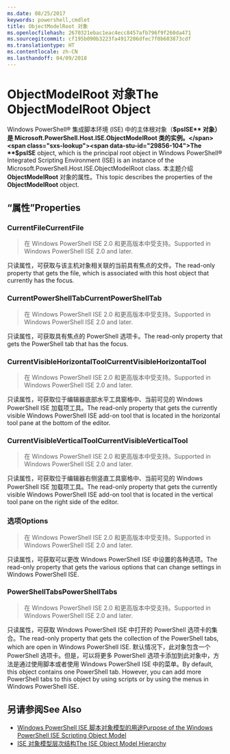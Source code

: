 ```yaml
---
ms.date: 08/25/2017
keywords: powershell,cmdlet
title: ObjectModelRoot 对象
ms.openlocfilehash: 2670321ebac1eac4ecc8457afb796f9f260da471
ms.sourcegitcommit: cf195b090b3223fa4917206dfec7f0b603873cdf
ms.translationtype: HT
ms.contentlocale: zh-CN
ms.lasthandoff: 04/09/2018
---
```

# <a name="the-objectmodelroot-object"></a><span data-ttu-id="29856-103">ObjectModelRoot 对象</span><span class="sxs-lookup"><span data-stu-id="29856-103">The ObjectModelRoot Object</span></span>

<span data-ttu-id="29856-104">Windows PowerShell® 集成脚本环境 (ISE) 中的主体根对象（**$psISE** 对象）是 Microsoft.PowerShell.Host.ISE.ObjectModelRoot 类的实例。</span><span class="sxs-lookup"><span data-stu-id="29856-104">The **$psISE** object, which is the principal root object in Windows PowerShell® Integrated Scripting Environment (ISE) is an instance of the Microsoft.PowerShell.Host.ISE.ObjectModelRoot class.</span></span>
<span data-ttu-id="29856-105">本主题介绍 **ObjectModelRoot** 对象的属性。</span><span class="sxs-lookup"><span data-stu-id="29856-105">This topic describes the properties of the **ObjectModelRoot** object.</span></span>

## <a name="properties"></a><span data-ttu-id="29856-106">“属性”</span><span class="sxs-lookup"><span data-stu-id="29856-106">Properties</span></span>

### <a name="currentfile"></a><span data-ttu-id="29856-107">CurrentFile</span><span class="sxs-lookup"><span data-stu-id="29856-107">CurrentFile</span></span>

> <span data-ttu-id="29856-108">在 Windows PowerShell ISE 2.0 和更高版本中受支持。</span><span class="sxs-lookup"><span data-stu-id="29856-108">Supported in Windows PowerShell ISE 2.0 and later.</span></span>

<span data-ttu-id="29856-109">只读属性，可获取与该主机对象相关联的当前具有焦点的文件。</span><span class="sxs-lookup"><span data-stu-id="29856-109">The read-only property that gets the file, which is associated with this host object that currently has the focus.</span></span>

### <a name="currentpowershelltab"></a><span data-ttu-id="29856-110">CurrentPowerShellTab</span><span class="sxs-lookup"><span data-stu-id="29856-110">CurrentPowerShellTab</span></span>

> <span data-ttu-id="29856-111">在 Windows PowerShell ISE 2.0 和更高版本中受支持。</span><span class="sxs-lookup"><span data-stu-id="29856-111">Supported in Windows PowerShell ISE 2.0 and later.</span></span>

<span data-ttu-id="29856-112">只读属性，可获取具有焦点的 PowerShell 选项卡。</span><span class="sxs-lookup"><span data-stu-id="29856-112">The read-only property that gets the PowerShell tab that has the focus.</span></span>

### <a name="currentvisiblehorizontaltool"></a><span data-ttu-id="29856-113">CurrentVisibleHorizontalTool</span><span class="sxs-lookup"><span data-stu-id="29856-113">CurrentVisibleHorizontalTool</span></span>

> <span data-ttu-id="29856-114">在 Windows PowerShell ISE 2.0 和更高版本中受支持。</span><span class="sxs-lookup"><span data-stu-id="29856-114">Supported in Windows PowerShell ISE 2.0 and later.</span></span>

<span data-ttu-id="29856-115">只读属性，可获取位于编辑器底部水平工具窗格中、当前可见的 Windows PowerShell ISE 加载项工具。</span><span class="sxs-lookup"><span data-stu-id="29856-115">The read-only property that gets the currently visible Windows PowerShell ISE add-on tool that is located in the horizontal tool pane at the bottom of the editor.</span></span>

### <a name="currentvisibleverticaltool"></a><span data-ttu-id="29856-116">CurrentVisibleVerticalTool</span><span class="sxs-lookup"><span data-stu-id="29856-116">CurrentVisibleVerticalTool</span></span>

> <span data-ttu-id="29856-117">在 Windows PowerShell ISE 2.0 和更高版本中受支持。</span><span class="sxs-lookup"><span data-stu-id="29856-117">Supported in Windows PowerShell ISE 2.0 and later.</span></span>

<span data-ttu-id="29856-118">只读属性，可获取位于编辑器右侧竖直工具窗格中、当前可见的 Windows PowerShell ISE 加载项工具。</span><span class="sxs-lookup"><span data-stu-id="29856-118">The read-only property that gets the currently visible Windows PowerShell ISE add-on tool that is located in the vertical tool pane on the right side of the editor.</span></span>

### <a name="options"></a><span data-ttu-id="29856-119">选项</span><span class="sxs-lookup"><span data-stu-id="29856-119">Options</span></span>

> <span data-ttu-id="29856-120">在 Windows PowerShell ISE 2.0 和更高版本中受支持。</span><span class="sxs-lookup"><span data-stu-id="29856-120">Supported in Windows PowerShell ISE 2.0 and later.</span></span>

<span data-ttu-id="29856-121">只读属性，可获取可以更改 Windows PowerShell ISE 中设置的各种选项。</span><span class="sxs-lookup"><span data-stu-id="29856-121">The read-only property that gets the various options that can change settings in Windows PowerShell ISE.</span></span>

### <a name="powershelltabs"></a><span data-ttu-id="29856-122">PowerShellTabs</span><span class="sxs-lookup"><span data-stu-id="29856-122">PowerShellTabs</span></span>

> <span data-ttu-id="29856-123">在 Windows PowerShell ISE 2.0 和更高版本中受支持。</span><span class="sxs-lookup"><span data-stu-id="29856-123">Supported in Windows PowerShell ISE 2.0 and later.</span></span>

<span data-ttu-id="29856-124">只读属性，可获取 Windows PowerShell ISE 中打开的 PowerShell 选项卡的集合。</span><span class="sxs-lookup"><span data-stu-id="29856-124">The read-only property that gets the collection of the PowerShell tabs, which are open in Windows PowerShell ISE.</span></span> <span data-ttu-id="29856-125">默认情况下，此对象包含一个 PowerShell 选项卡。但是，可以将更多 PowerShell 选项卡添加到此对象中，方法是通过使用脚本或者使用 Windows PowerShell ISE 中的菜单。</span><span class="sxs-lookup"><span data-stu-id="29856-125">By default, this object contains one PowerShell tab. However, you can add more PowerShell tabs to this object by using scripts or by using the menus in Windows PowerShell ISE.</span></span>

## <a name="see-also"></a><span data-ttu-id="29856-126">另请参阅</span><span class="sxs-lookup"><span data-stu-id="29856-126">See Also</span></span>

- [<span data-ttu-id="29856-127">Windows PowerShell ISE 脚本对象模型的用途</span><span class="sxs-lookup"><span data-stu-id="29856-127">Purpose of the Windows PowerShell ISE Scripting Object Model</span></span>](Purpose-of-the-Windows-PowerShell-ISE-Scripting-Object-Model.md)
- [<span data-ttu-id="29856-128">ISE 对象模型层次结构</span><span class="sxs-lookup"><span data-stu-id="29856-128">The ISE Object Model Hierarchy</span></span>](The-ISE-Object-Model-Hierarchy.md)